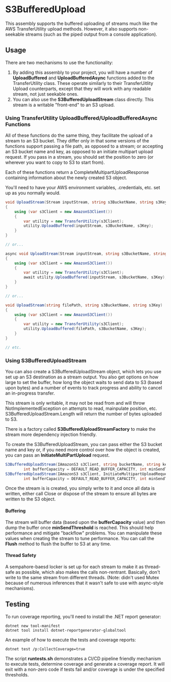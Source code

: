 
# S3BufferedUpload

This assembly supports the buffered uploading of streams much like the AWS TransferUtility upload methods.  However, it also supports non-seekable streams (such as the piped output from a console application).

## Usage

There are two mechanisms to use the functionality:

1. By adding this assembly to your project, you will have a number of **UploadBuffered** and **UploadBufferedAsync** functions added to the TransferUtility class.  These operate similarly to their TransferUitlity Upload counterparts, except that they will work with any readable stream, not just seekable ones.
2. You can also use the **S3BufferedUploadStream** class directly.  This stream is a writable "front-end" to an S3 upload. 

### Using TransferUtility UploadBuffered/UploadBufferedAsync Functions

All of these functions do the same thing, they facilitate the upload of a stream to an S3 bucket.  They differ only in that some versions of the functions support passing a file path, as opposed to a stream; or accepting an S3 bucket name and key, as opposed to an initiate multipart upload request.  If you pass in a stream, you should set the position to zero (or wherever you want to copy to S3 to start from).

Each of these functions return a CompleteMultipartUploadResponse containing information about the newly created S3 object.

You'll need to have your AWS environment variables, .credentials, etc. set up as you normally would.

```c#
void UploadStream(Stream inputStream, string s3BucketName, string s3Key)
{
    using (var s3Client = new AmazonS3Client())
    {
        var utility = new TransferUtility(s3Client);
        utility.UploadBuffered(inputStream, s3BucketName, s3Key);
    }
}

// or...

async void UploadStream(Stream inputStream, string s3BucketName, string s3Key)
{
    using (var s3Client = new AmazonS3Client())
    {
        var utility = new TransferUtility(s3Client);
        await utility.UploadBuffered(inputStream, s3BucketName, s3Key);
    }
}

// or...

void UploadStream(string filePath, string s3BucketName, string s3Key)
{
    using (var s3Client = new AmazonS3Client())
    {
        var utility = new TransferUtility(s3Client);
        utility.UploadBuffered(filePath, s3BucketName, s3Key);
    }
}

// etc.

```

### Using S3BufferedUploadStream

You can also create a S3BufferedUploadStream object, which lets you use set up an S3 destination as a stream output.  You also get options on how large to set the buffer, how long the object waits to send data to S3 (based upon bytes) and a number of events to track progress and ability to cancel an in-progress transfer.

This stream is only writable, it may not be read from and will throw NotImplementedException on attempts to read, mainpulate position, etc.  S3BufferedUploadStream.Length will return the number of bytes uploaded to S3.

There is a factory called **S3BufferedUploadStreamFactory** to make the stream more dependency injection friendly.

To create the S3BufferedUploadStream, you can pass either the S3 bucket name and key or, if you need more control over how the object is created, you can pass an **InitiateMultiPartUpload** request.

```c#
S3BufferedUploadStream(IAmazonS3 s3Client, string bucketName, string key,
        int bufferCapacity = DEFAULT_READ_BUFFER_CAPACITY, int minSendThreshold = DEFAULT_MIN_SEND_THRESHOLD)
S3BufferedUploadStream(IAmazonS3 s3Client, InitiateMultipartUploadRequest request,
        int bufferCapacity = DEFAULT_READ_BUFFER_CAPACITY, int minSendThreshold = DEFAULT_MIN_SEND_THRESHOLD)
```

Once the stream is is created, you simply write to it and once all data is written, either call Close or dispose of the stream to ensure all bytes are written to the S3 object.

#### Buffering

The stream will buffer data (based upon the **bufferCapacity** value) and then dump the buffer once **minSendThreshold** is reached.  This should help performance and mitigate "backflow" problems.  You can manipulate these values when creating the stream to tune performance.  You can call the **Flush** method to flush the buffer to S3 at any time.

#### Thread Safety

A sempahore-baesd locker is set up for each stream to make it as thread-safe as possible, which also makes the calls non-rentrant.  Basically, don't write to the same stream from different threads. (Note: didn't used Mutex because of numerous inferences that it wasn't safe to use with async-style mechanisms).

## Testing

To run coverage reporting, you'll need to install the .NET report generator:

```shell
dotnet new tool-manifest
dotnet tool install dotnet-reportgenerator-globaltool
```

An example of how to execute the tests and coverage reports:

```shell
dotnet test /p:CollectCoverage=true 
```

The script **runtests.sh** demonstrates a CI/CD pipeline friendly mechanism to execute tests, determine coverage and generate a coverage report. It will exit with a
non-zero code if tests fail and/or coverage is under the specified thresholds.